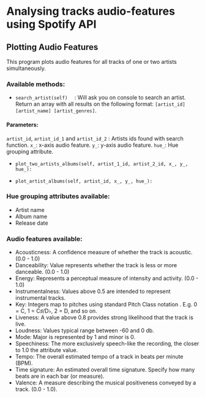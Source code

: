 # Analysing tracks audio-features using Spotify API
## Plotting Audio Features

This program plots audio features for all tracks of one or two artists simultaneously.

### Available methods:

- ```search_artist(self)  ``` : Will ask you on console to search an artist. Return an array with all results on the following format:  ```[artist_id] [artist_name] [artist_genres]```.

#### Parameters:
```artist_id```, ```artist_id_1``` and ```artist_id_2``` : Artists ids found with search function.
```x_```: x-axis audio feature.
```y_```: y-axis audio feature.
```hue_```: Hue grouping attribute.
- ```plot_two_artists_albums(self, artist_1_id, artist_2_id, x_, y_, hue_):```

- ```plot_artist_albums(self, artist_id, x_, y_, hue_):```

### Hue grouping attributes available:
- Artist name
- Album name
- Release date

### Audio features available:
- Acousticness: A confidence measure of whether the track is acoustic. (0.0 - 1.0)
- Danceability: Value represents whether the track is less or more danceable. (0.0 - 1.0)
- Energy: Represents a perceptual measure of intensity and activity. (0.0 - 1.0)
- Instrumentalness: Values above 0.5 are intended to represent instrumental tracks.
- Key: Integers map to pitches using standard Pitch Class notation . E.g. 0 = C, 1 = C♯/D♭, 2 = D, and so on.
- Liveness: A value above 0.8 provides strong likelihood that the track is live.
- Loudness: Values typical range between -60 and 0 db.
- Mode: Major is represented by 1 and minor is 0.
- Speechiness: The more exclusively speech-like the recording, the closer to 1.0 the attribute value.
- Tempo: The overall estimated tempo of a track in beats per minute (BPM).
- Time signature: An estimated overall time signature. Specify how many beats are in each bar (or measure).
- Valence: A measure describing the musical positiveness conveyed by a track. (0.0 - 1.0).
